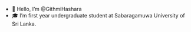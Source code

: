 - 👋 Hello, I’m @GithmiHashara
- 🎓 I’m first year undergraduate student at Sabaragamuwa University of Sri Lanka.


<!---
GithmiHashara/GithmiHashara is a ✨ special ✨ repository because its `README.md` (this file) appears on your GitHub profile.
You can click the Preview link to take a look at your changes.
--->
